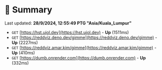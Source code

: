 # 📖 Summary
Last updated: **28/9/2024, 12:55:49 PTG "Asia/Kuala_Lumpur"**

- `GET` [https://hst.ujol.dev](https://hst.ujol.dev) - **Up** (1511ms)
- `GET` [https://reddviz.deno.dev/gimme](https://reddviz.deno.dev/gimme) - **Up** (2227ms)
- `GET` [https://reddviz.amar.kim/gimme](https://reddviz.amar.kim/gimme) - **Up** (410ms)
- `GET` [https://dumb.onrender.com](https://dumb.onrender.com) - **Up** (332ms)
